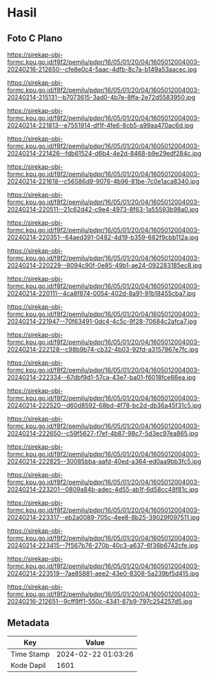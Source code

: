 # Hasil

## Foto C Plano

https://sirekap-obj-formc.kpu.go.id/f8f2/pemilu/pdpr/16/05/01/20/04/1605012004003-20240216-212650--cfe8e0c4-5aac-4dfb-8c7a-b149a53aacec.jpg

https://sirekap-obj-formc.kpu.go.id/f8f2/pemilu/pdpr/16/05/01/20/04/1605012004003-20240214-215131--b7073615-3ad0-4b7e-8ffa-2e72d5583950.jpg

https://sirekap-obj-formc.kpu.go.id/f8f2/pemilu/pdpr/16/05/01/20/04/1605012004003-20240214-221813--e7551914-df1f-4fe6-8cb5-a99aa470ac6d.jpg

https://sirekap-obj-formc.kpu.go.id/f8f2/pemilu/pdpr/16/05/01/20/04/1605012004003-20240214-221426--fdb61524-d6b4-4e2d-8468-b9e29edf284c.jpg

https://sirekap-obj-formc.kpu.go.id/f8f2/pemilu/pdpr/16/05/01/20/04/1605012004003-20240214-221618--c56586d9-9076-4b96-81be-7c0e1aca8340.jpg

https://sirekap-obj-formc.kpu.go.id/f8f2/pemilu/pdpr/16/05/01/20/04/1605012004003-20240214-220511--21c62d42-c9e4-4973-8f63-1a55593b98a0.jpg

https://sirekap-obj-formc.kpu.go.id/f8f2/pemilu/pdpr/16/05/01/20/04/1605012004003-20240214-220351--64aed391-0482-4d19-b359-682f9cbb112a.jpg

https://sirekap-obj-formc.kpu.go.id/f8f2/pemilu/pdpr/16/05/01/20/04/1605012004003-20240214-220229--8094c90f-0e85-49b1-ae24-092283185ec8.jpg

https://sirekap-obj-formc.kpu.go.id/f8f2/pemilu/pdpr/16/05/01/20/04/1605012004003-20240214-220111--4ca8f874-0054-402d-8a91-91b18455cba7.jpg

https://sirekap-obj-formc.kpu.go.id/f8f2/pemilu/pdpr/16/05/01/20/04/1605012004003-20240214-221947--70f63491-0dc4-4c5c-9f28-70684c2afca7.jpg

https://sirekap-obj-formc.kpu.go.id/f8f2/pemilu/pdpr/16/05/01/20/04/1605012004003-20240214-222128--c98b9b74-cb32-4b03-92fd-a3157867e7fc.jpg

https://sirekap-obj-formc.kpu.go.id/f8f2/pemilu/pdpr/16/05/01/20/04/1605012004003-20240214-222334--67dbf9d1-57ca-43e7-ba01-f6018fce66ea.jpg

https://sirekap-obj-formc.kpu.go.id/f8f2/pemilu/pdpr/16/05/01/20/04/1605012004003-20240214-222520--d60d8592-68bd-4f78-bc2d-db36a45f31c5.jpg

https://sirekap-obj-formc.kpu.go.id/f8f2/pemilu/pdpr/16/05/01/20/04/1605012004003-20240214-222650--c59f5627-f7ef-4b87-98c7-5d3ec97ea865.jpg

https://sirekap-obj-formc.kpu.go.id/f8f2/pemilu/pdpr/16/05/01/20/04/1605012004003-20240214-222825--30085bba-aafd-40ed-a364-ed0aa9bb3fc5.jpg

https://sirekap-obj-formc.kpu.go.id/f8f2/pemilu/pdpr/16/05/01/20/04/1605012004003-20240214-223201--0809a84b-adec-4d55-ab1f-6d58cc48f81c.jpg

https://sirekap-obj-formc.kpu.go.id/f8f2/pemilu/pdpr/16/05/01/20/04/1605012004003-20240214-223317--eb2a0089-705c-4ee8-8b25-39029f097511.jpg

https://sirekap-obj-formc.kpu.go.id/f8f2/pemilu/pdpr/16/05/01/20/04/1605012004003-20240214-223415--7f567b76-270b-40c3-a637-6f36b6742cfe.jpg

https://sirekap-obj-formc.kpu.go.id/f8f2/pemilu/pdpr/16/05/01/20/04/1605012004003-20240214-223519--7ae85881-aee2-43e0-8308-5a239bf5d415.jpg

https://sirekap-obj-formc.kpu.go.id/f8f2/pemilu/pdpr/16/05/01/20/04/1605012004003-20240216-212651--9cff9ff1-550c-4341-87b9-797c254257d5.jpg


## Metadata

| Key        | Value               |
| ---------- | ------------------- |
| Time Stamp | 2024-02-22 01:03:26 |
| Kode Dapil | 1601                |



